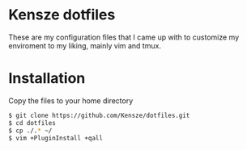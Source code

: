# Kensze dotfiles
These are my configuration files that I came up with to customize my enviroment to my liking, mainly vim and tmux.
# Installation
Copy the files to your home directory
```sh
$ git clone https://github.com/Kensze/dotfiles.git
$ cd dotfiles
$ cp ./.* ~/
$ vim +PluginInstall +qall
```
